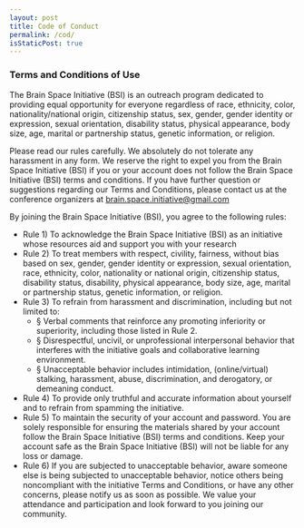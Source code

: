 ```yaml
---
layout: post
title: Code of Conduct
permalink: /cod/
isStaticPost: true
---
```


### Terms and Conditions of Use
 
The Brain Space Initiative (BSI) is an outreach program dedicated to providing equal opportunity for everyone regardless of race, ethnicity, color, nationality/national origin, citizenship status, sex, gender, gender identity or expression, sexual orientation, disability status, physical appearance, body size, age, marital or partnership status,  genetic information, or religion.
 
Please read our rules carefully. We absolutely do not tolerate any harassment in any form. We reserve the right to expel you from the Brain Space Initiative (BSI) if you or your account does not follow the Brain Space Initiative (BSI) terms and conditions. If you have further question or suggestions regarding our Terms and Conditions, please contact us at the conference organizers at brain.space.initiative@gmail.com
 
By joining the Brain Space Initiative (BSI), you agree to the following rules:
- Rule 1) To acknowledge the Brain Space Initiative (BSI) as an initiative whose resources aid and support you with your research
- Rule 2) To treat members with respect, civility, fairness, without bias based on sex, gender, gender identity or expression, sexual orientation, race, ethnicity, color, nationality or national origin, citizenship status, disability status, disability, physical appearance, body size, age, marital or partnership status,  genetic information, or religion.
- Rule 3) To refrain from harassment and discrimination, including but not limited to:
    - §  Verbal comments that reinforce any promoting inferiority or superiority, including those listed in Rule 2.
    - §  Disrespectful, uncivil, or unprofessional interpersonal behavior that interferes with the initiative goals and collaborative learning environment.
    - §  Unacceptable behavior includes intimidation, (online/virtual) stalking, harassment, abuse, discrimination, and derogatory, or demeaning conduct.
- Rule 4) To provide only truthful and accurate information about yourself and to refrain from spamming the initiative.
- Rule 5) To maintain the security of your account and password.  You are solely responsible for ensuring the materials shared by your account follow the Brain Space Initiative (BSI) terms and conditions. Keep your account safe as the Brain Space Initiative (BSI) will not be liable for any loss or damage.
- Rule 6) If you are subjected to unacceptable behavior, aware someone else is being subjected to unacceptable behavior, notice others being noncompliant with the initiative Terms and Conditions, or have any other concerns, please notify us as soon as possible. We value your attendance and participation and look forward to you joining our community.
